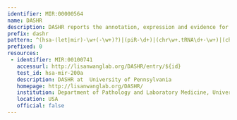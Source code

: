 ```yaml
---
identifier: MIR:00000564
name: DASHR
description: DASHR reports the annotation, expression and evidence for specific RNA processing (cleavage specificity scores/entropy) of human sncRNA genes, precursor and mature sncRNA products across different human tissues and cell types. DASHR integrates information from multiple existing annotation resources for small non-coding RNAs, including microRNAs (miRNAs), Piwi-interacting (piRNAs), small nuclear (snRNAs), nucleolar (snoRNAs), cytoplasmic (scRNAs), transfer (tRNAs), tRNA fragments (tRFs), and ribosomal RNAs (rRNAs). These datasets were obtained from non-diseased human tissues and cell types and were generated for studying or profiling small non-coding RNAs. This collection references RNA records.
prefix: dashr
pattern: ^(hsa-(let|mir)-\w+(-\w+)?)|(piR-\d+)|(chr\w+.tRNA\d+-\w+)|(chr\w+.tRNA\d+-\w+-tRF\d)|((SNORD|SNORA|ACA|HBII|HBI|U)(-)?\w+)|(HY\d\+(-L\d+)?)|((LSU|SSU|5S)(-rRNA_Hsa)?(-L\d+)?)$
prefixed: 0
resources:
 - identifier: MIR:00100741
   accessurl: http://lisanwanglab.org/DASHR/entry/${id}
   test_id: hsa-mir-200a
   description: DASHR at  University of Pennsylvania
   homepage: http://lisanwanglab.org/DASHR/
   institution: Department of Pathology and Laboratory Medicine, University of Pennsylvania, Philadelphia
   location: USA
   official: false
---
```

